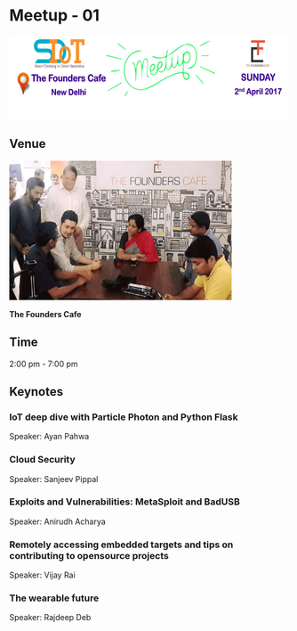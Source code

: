 # Meetup - 01
<img src="Image/Meetup-1.jpg" height="150" width="800" >

## Venue
<img src="Image/about-pic1-min.jpeg" height="250" width="400" >

**The Founders Cafe**
## Time
2:00 pm - 7:00 pm
## Keynotes
### IoT deep dive with Particle Photon and Python Flask
Speaker: Ayan Pahwa
### Cloud Security
Speaker: Sanjeev Pippal
### Exploits and Vulnerabilities: MetaSploit and BadUSB
Speaker: Anirudh Acharya
### Remotely accessing embedded targets and tips on contributing to opensource projects
Speaker: Vijay Rai
### The wearable future
Speaker: Rajdeep Deb


